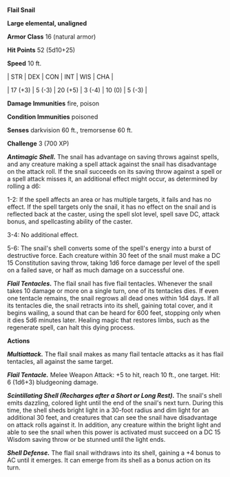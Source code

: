 **Flail Snail**

**Large elemental, unaligned**

**Armor Class** 16 (natural armor)

**Hit Points** 52 (5d10+25)

**Speed** 10 ft.

|   STR   |   DEX   |   CON   |   INT   |   WIS   |   CHA   |
  
| 17 (+3) | 5 (-3) | 20 (+5) | 3 (-4) | 10 (0) | 5 (-3) |

**Damage Immunities** fire, poison

**Condition Immunities** poisoned

**Senses** darkvision 60 ft., tremorsense 60 ft.

**Challenge** 3 (700 XP)

***Antimagic Shell.*** The snail has advantage on saving throws against spells, and any creature making a spell attack against the snail has disadvantage on the attack roll. If the snail succeeds on its saving throw against a spell or a spell attack misses it, an additional effect might occur, as determined by rolling a d6:

1-2: If the spell affects an area or has multiple targets, it fails and has no effect. If the spell targets only the snail, it has no effect on the snail and is reflected back at the caster, using the spell slot level, spell save DC, attack bonus, and spellcasting ability of the caster.

3-4: No additional effect.

5-6: The snail's shell converts some of the spell's energy into a burst of destructive force. Each creature within 30 feet of the snail must make a DC 15 Constitution saving throw, taking 1d6 force damage per level of the spell on a failed save, or half as much damage on a successful one.

***Flail Tentacles.*** The flail snail has five flail tentacles. Whenever the snail takes 10 damage or more on a single turn, one of its tentacles dies. If even one tentacle remains, the snail regrows all dead ones within 1d4 days. If all its tentacles die, the snail retracts into its shell, gaining total cover, and it begins wailing, a sound that can be heard for 600 feet, stopping only when it dies 5d6 minutes later. Healing magic that restores limbs, such as the regenerate spell, can halt this dying process.

**Actions**

***Multiattack.*** The flail snail makes as many flail tentacle attacks as it has flail tentacles, all against the same target.

***Flail Tentacle.*** Melee Weapon Attack: +5 to hit, reach 10 ft., one target. Hit: 6 (1d6+3) bludgeoning damage.

***Scintillating Shell (Recharges after a Short or Long Rest).*** The snail's shell emits dazzling, colored light until the end of the snail's next turn. During this time, the shell sheds bright light in a 30-foot radius and dim light for an additional 30 feet, and creatures that can see the snail have disadvantage on attack rolls against it. In addition, any creature within the bright light and able to see the snail when this power is activated must succeed on a DC 15 Wisdom saving throw or be stunned until the light ends.

***Shell Defense.*** The flail snail withdraws into its shell, gaining a +4 bonus to AC until it emerges. It can emerge from its shell as a bonus action on its turn.

